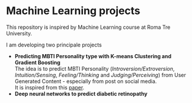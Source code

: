 # Machine Learning projects
This repository is inspired by Machine Learning course at Roma Tre University.

I am developing two principale projects
- **Predicting MBTI Personality type with K-means Clustering and Gradient Boosting**<br>
The idea is to predict MBTI Personality (_Introversion/Extroversion_, _Intuition/Sensing_, _Feeling/Thinking_ and _Judging/Perceiving_) from User Generated Content - especially from post on social media.<br>
It is inspired from this [paper](https://www.bing.com/search?q=Predicting+MBTI+Personality+type+with+K-means&cvid=9ab61d1c76124f19a7e2ae7478615690&aqs=edge..69i57j69i59l2j69i60j69i64j69i61j69i60.527j0j4&FORM=ANAB01&PC=U531).
- **Deep neural networks to predict diabetic retinopathy**
